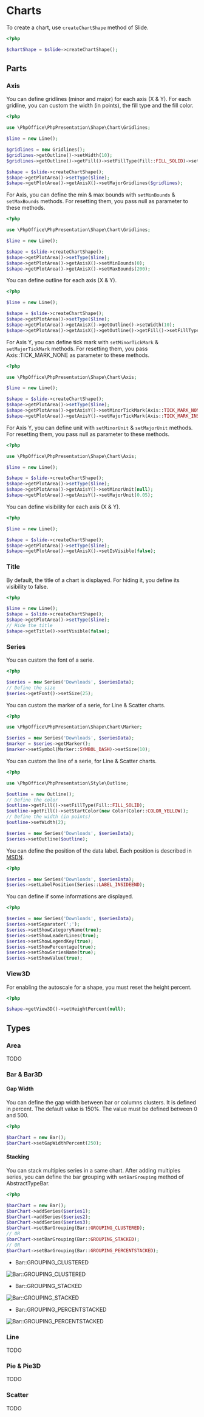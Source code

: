 # Charts

To create a chart, use `createChartShape` method of Slide.

``` php
<?php

$chartShape = $slide->createChartShape();
```

## Parts

### Axis

You can define gridlines (minor and major) for each axis (X & Y).
For each gridline, you can custom the width (in points), the fill type and the fill color.

``` php
<?php

use \PhpOffice\PhpPresentation\Shape\Chart\Gridlines;

$line = new Line();

$gridlines = new Gridlines();
$gridlines->getOutline()->setWidth(10);
$gridlines->getOutline()->getFill()->setFillType(Fill::FILL_SOLID)->setStartColor(new Color(Color::COLOR_BLUE));

$shape = $slide->createChartShape();
$shape->getPlotArea()->setType($line);
$shape->getPlotArea()->getAxisX()->setMajorGridlines($gridlines);
```

For Axis, you can define the min & max bounds with `setMinBounds` & `setMaxBounds` methods.
For resetting them, you pass null as parameter to these methods.

``` php
<?php

use \PhpOffice\PhpPresentation\Shape\Chart\Gridlines;

$line = new Line();

$shape = $slide->createChartShape();
$shape->getPlotArea()->setType($line);
$shape->getPlotArea()->getAxisX()->setMinBounds(0);
$shape->getPlotArea()->getAxisX()->setMaxBounds(200);
```

You can define outline for each axis (X & Y).

``` php
<?php

$line = new Line();

$shape = $slide->createChartShape();
$shape->getPlotArea()->setType($line);
$shape->getPlotArea()->getAxisX()->getOutline()->setWidth(10);
$shape->getPlotArea()->getAxisX()->getOutline()->getFill()->setFillType(Fill::FILL_SOLID)->setStartColor(new Color(Color::COLOR_BLUE));
```

For Axis Y, you can define tick mark with `setMinorTickMark` & `setMajorTickMark` methods.
For resetting them, you pass Axis::TICK_MARK_NONE as parameter to these methods.

``` php
<?php

use \PhpOffice\PhpPresentation\Shape\Chart\Axis;

$line = new Line();

$shape = $slide->createChartShape();
$shape->getPlotArea()->setType($line);
$shape->getPlotArea()->getAxisY()->setMinorTickMark(Axis::TICK_MARK_NONE);
$shape->getPlotArea()->getAxisY()->setMajorTickMark(Axis::TICK_MARK_INSIDE);
```

For Axis Y, you can define unit with `setMinorUnit` & `setMajorUnit` methods.
For resetting them, you pass null as parameter to these methods.

``` php
<?php

use \PhpOffice\PhpPresentation\Shape\Chart\Axis;

$line = new Line();

$shape = $slide->createChartShape();
$shape->getPlotArea()->setType($line);
$shape->getPlotArea()->getAxisY()->setMinorUnit(null);
$shape->getPlotArea()->getAxisY()->setMajorUnit(0.05);
```

You can define visibility for each axis (X & Y).

``` php
<?php

$line = new Line();

$shape = $slide->createChartShape();
$shape->getPlotArea()->setType($line);
$shape->getPlotArea()->getAxisX()->setIsVisible(false);
```

### Title

By default, the title of a chart is displayed.
For hiding it, you define its visibility to false.

``` php
<?php

$line = new Line();
$shape = $slide->createChartShape();
$shape->getPlotArea()->setType($line);
// Hide the title
$shape->getTitle()->setVisible(false);
```

### Series

You can custom the font of a serie.

``` php
<?php

$series = new Series('Downloads', $seriesData);
// Define the size
$series->getFont()->setSize(25);
```

You can custom the marker of a serie, for Line & Scatter charts.

``` php
<?php

use \PhpOffice\PhpPresentation\Shape\Chart\Marker;

$series = new Series('Downloads', $seriesData);
$marker = $series->getMarker();
$marker->setSymbol(Marker::SYMBOL_DASH)->setSize(10);
```

You can custom the line of a serie, for Line & Scatter charts.

``` php
<?php

use \PhpOffice\PhpPresentation\Style\Outline;

$outline = new Outline();
// Define the color
$outline->getFill()->setFillType(Fill::FILL_SOLID);
$outline->getFill()->setStartColor(new Color(Color::COLOR_YELLOW));
// Define the width (in points)
$outline->setWidth(2);

$series = new Series('Downloads', $seriesData);
$series->setOutline($outline);
```

You can define the position of the data label.
Each position is described in [MSDN](https://msdn.microsoft.com/en-us/library/mt459417(v=office.12).aspx).

``` php
<?php

$series = new Series('Downloads', $seriesData);
$series->setLabelPosition(Series::LABEL_INSIDEEND);
```

You can define if some informations are displayed.

``` php
<?php

$series = new Series('Downloads', $seriesData);
$series->setSeparator(';');
$series->setShowCategoryName(true);
$series->setShowLeaderLines(true);
$series->setShowLegendKey(true);
$series->setShowPercentage(true);
$series->setShowSeriesName(true);
$series->setShowValue(true);
```

### View3D

For enabling the autoscale for a shape, you must reset the height percent.

``` php
<?php

$shape->getView3D()->setHeightPercent(null);
```

## Types

### Area

TODO

### Bar & Bar3D

#### Gap Width

You can define the gap width between bar or columns clusters. It is defined in percent.
The default value is 150%. The value must be defined between 0 and 500.

``` php
<?php

$barChart = new Bar();
$barChart->setGapWidthPercent(250);
```

#### Stacking

You can stack multiples series in a same chart. After adding multiples series, you can define the bar grouping with `setBarGrouping` method of AbstractTypeBar.

``` php
<?php

$barChart = new Bar();
$barChart->addSeries($series1);
$barChart->addSeries($series2);
$barChart->addSeries($series3);
$barChart->setBarGrouping(Bar::GROUPING_CLUSTERED);
// OR
$barChart->setBarGrouping(Bar::GROUPING_STACKED);
// OR
$barChart->setBarGrouping(Bar::GROUPING_PERCENTSTACKED);
```

- Bar::GROUPING_CLUSTERED

![Bar::GROUPING_CLUSTERED](/images/chart_columns_52x60.png)

- Bar::GROUPING_STACKED

![Bar::GROUPING_STACKED](/images/chart_columnstack_52x60.png)

- Bar::GROUPING_PERCENTSTACKED

![Bar::GROUPING_PERCENTSTACKED](/images/chart_columnpercent_52x60.png)


### Line

TODO

### Pie & Pie3D

TODO

### Scatter

TODO

